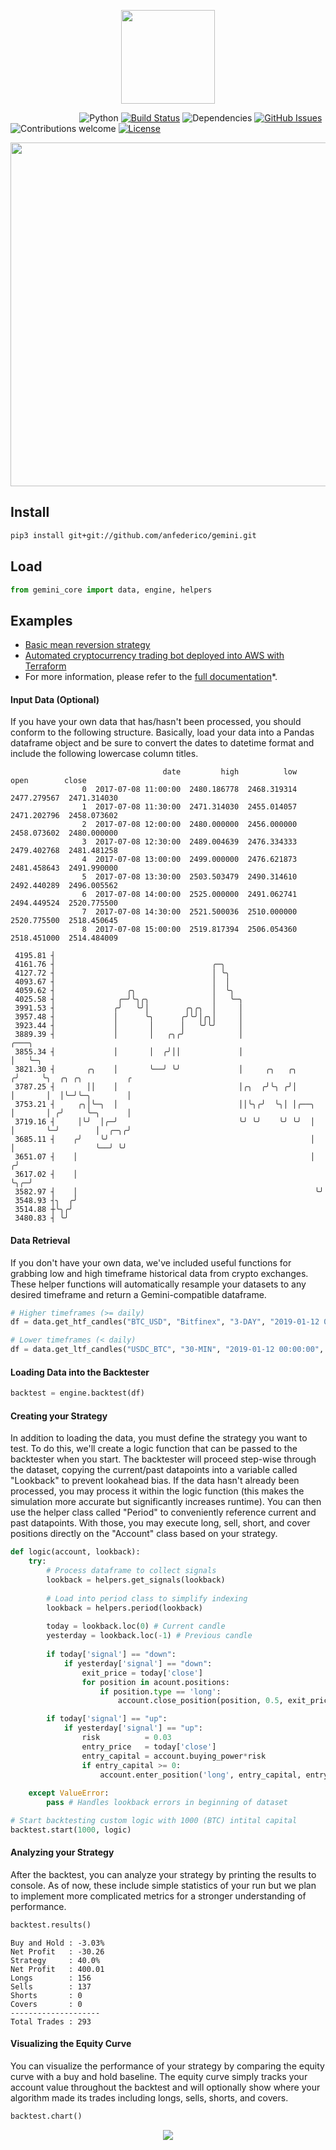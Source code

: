<p align="center"><img src="https://raw.githubusercontent.com/anfederico/gemini/master/gemini/media/logo.png" width="150px"><p>

&nbsp;&nbsp;&nbsp;&nbsp;&nbsp;&nbsp;&nbsp;&nbsp;&nbsp;&nbsp;&nbsp;&nbsp;&nbsp;
&nbsp;&nbsp;&nbsp;&nbsp;&nbsp;&nbsp;&nbsp;&nbsp;&nbsp;&nbsp;&nbsp;&nbsp;&nbsp;
![Python](https://img.shields.io/badge/python-v3.6-blue.svg)
[![Build Status](https://travis-ci.org/anfederico/gemeni.svg?branch=master)](https://travis-ci.org/anfederico/gemeni)
![Dependencies](https://img.shields.io/badge/dependencies-up%20to%20date-brightgreen.svg)
[![GitHub Issues](https://img.shields.io/github/issues/anfederico/gemeni.svg)](https://github.com/anfederico/gemeni/issues)
![Contributions welcome](https://img.shields.io/badge/contributions-welcome-orange.svg)
[![License](https://img.shields.io/badge/license-GPL-blue.svg)](https://www.gnu.org/licenses/gpl-3.0.en.html)
<br>
<p align="center"><img src="https://raw.githubusercontent.com/anfederico/gemini/master/gemini/media/schematic.gif" width="550px"><p>

## Install

```bash
pip3 install git+git://github.com/anfederico/gemini.git
```

## Load
```python
from gemini_core import data, engine, helpers
```

## Examples
- [Basic mean reversion strategy](https://github.com/anfederico/gemeni/blob/master/examples/mean_reversion.ipynb)
- [Automated cryptocurrency trading bot deployed into AWS with Terraform](https://github.com/liamhartley/cryptotradingbot)
- For more information, please refer to the [full documentation](https://gemini-docs.readthedocs.io/en/latest/)*.

#### Input Data (Optional)
If you have your own data that has/hasn't been processed, you should conform to the following structure. Basically, load your data into a Pandas dataframe object and be sure to convert the dates to datetime format and include the following lowercase column titles.
```text
                                  date         high          low         open        close
                0  2017-07-08 11:00:00  2480.186778  2468.319314  2477.279567  2471.314030  
                1  2017-07-08 11:30:00  2471.314030  2455.014057  2471.202796  2458.073602
                2  2017-07-08 12:00:00  2480.000000  2456.000000  2458.073602  2480.000000 
                3  2017-07-08 12:30:00  2489.004639  2476.334333  2479.402768  2481.481258
                4  2017-07-08 13:00:00  2499.000000  2476.621873  2481.458643  2491.990000 
                5  2017-07-08 13:30:00  2503.503479  2490.314610  2492.440289  2496.005562
                6  2017-07-08 14:00:00  2525.000000  2491.062741  2494.449524  2520.775500
                7  2017-07-08 14:30:00  2521.500036  2510.000000  2520.775500  2518.450645
                8  2017-07-08 15:00:00  2519.817394  2506.054360  2518.451000  2514.484009
```

```
 4195.81 ┤                                                                                         
 4161.76 ┤                                   ╭─╮                                                   
 4127.72 ┤                                   │ ╰╮                                                  
 4093.67 ┤                                   │  │                                                  
 4059.62 ┤                ╭╮                 │  ╰╮                                                 
 4025.58 ┤              ╭─╯╰╮╭╮              │   ╰─╮                                               
 3991.53 ┤             ╭╯   ╰╯│        ╭╮╭╮  │     │                                               
 3957.48 ┤             │      ╰╮      ╭╯╰╯│╭╮│     │                                               
 3923.44 ┤             │       │      │   ╰╯╰╯     │                                               
 3889.39 ┤             │       │   ╭╮╭╯            │                     ╭───╮                     
 3855.34 ┤             │       │  ╭╯││             │                     │   ╰─╮                   
 3821.30 ┤       ╭╮    │       ╰──╯ ╰╯             │     ╭╮   ╭╮        ╭╯     ╰╮  ╭╮ ╭╮          ╭
 3787.25 ┤       ││    │                           │╭╮  ╭╯╰╮ ╭╯│        │       │  │╰─╯╰─╮        │
 3753.21 ┤     ╭╮│╰─╮  │                           ││╰╮╭╯  ╰╮│ │╭──╮    │       │ ╭╯     ╰─╮      │
 3719.16 ┤     │╰╯  │╭─╯                           ╰╯ ╰╯    ╰╯ ╰╯  │    │       ╰─╯        │  ╭─╮╭╯
 3685.11 ┤    ╭╯    ╰╯                                             │    │                  ╰──╯ ╰╯ 
 3651.07 ┤    │                                                    │   ╭╯                          
 3617.02 ┤    │                                                    ╰╮╭─╯                           
 3582.97 ┤    │                                                     ╰╯                             
 3548.93 ┤╮  ╭╯                                                                                    
 3514.88 ┼╰╮╭╯                                                                                     
 3480.83 ┤ ╰╯                                                                                      
```

#### Data Retrieval
If you don't have your own data, we've included useful functions for grabbing low and high timeframe historical data from crypto exchanges. These helper functions will automatically resample your datasets to any desired timeframe and return a Gemini-compatible dataframe.
```python
# Higher timeframes (>= daily)
df = data.get_htf_candles("BTC_USD", "Bitfinex", "3-DAY", "2019-01-12 00:00:00", "2019-02-01 00:00:00")

# Lower timeframes (< daily)
df = data.get_ltf_candles("USDC_BTC", "30-MIN", "2019-01-12 00:00:00", "2019-02-01 00:00:00")
```

#### Loading Data into the Backtester
```python
backtest = engine.backtest(df)
```

#### Creating your Strategy
In addition to loading the data, you must define the strategy you want to test. To do this, we'll create a logic function that can be passed to the backtester when you start. The backtester will proceed step-wise through the dataset, copying the current/past datapoints into a variable called "Lookback" to prevent lookahead bias. If the data hasn't already been processed, you may process it within the logic function (this makes the simulation more accurate but significantly increases runtime). You can then use the helper class called "Period" to conveniently reference current and past datapoints. With those, you may execute long, sell, short, and cover positions directly on the "Account" class based on your strategy.


```python
def logic(account, lookback):
    try:
        # Process dataframe to collect signals
        lookback = helpers.get_signals(lookback)
        
        # Load into period class to simplify indexing
        lookback = helpers.period(lookback)
        
        today = lookback.loc(0) # Current candle
        yesterday = lookback.loc(-1) # Previous candle
        
        if today['signal'] == "down":
            if yesterday['signal'] == "down":
                exit_price = today['close']
                for position in acount.positions:  
                    if position.type == 'long':
                        account.close_position(position, 0.5, exit_price)

        if today['signal'] == "up":
            if yesterday['signal'] == "up":
                risk          = 0.03
                entry_price   = today['close']
                entry_capital = account.buying_power*risk
                if entry_capital >= 0:
                    account.enter_position('long', entry_capital, entry_price)
     
    except ValueError: 
        pass # Handles lookback errors in beginning of dataset

# Start backtesting custom logic with 1000 (BTC) intital capital
backtest.start(1000, logic)
```

#### Analyzing your Strategy
After the backtest, you can analyze your strategy by printing the results to console. As of now, these include simple statistics of your run but we plan to implement more complicated metrics for a stronger understanding of performance.

```python
backtest.results()
```

```text
Buy and Hold : -3.03%
Net Profit   : -30.26
Strategy     : 40.0%
Net Profit   : 400.01
Longs        : 156
Sells        : 137
Shorts       : 0
Covers       : 0
--------------------
Total Trades : 293
```

#### Visualizing the Equity Curve
You can visualize the performance of your strategy by comparing the equity curve with a buy and hold baseline. The equity curve simply tracks your account value throughout the backtest and will optionally show where your algorithm made its trades including longs, sells, shorts, and covers.
```python
backtest.chart()
```

<p align="center"><img src="https://raw.githubusercontent.com/anfederico/gemini/master/gemini/media/example.png"><p>
